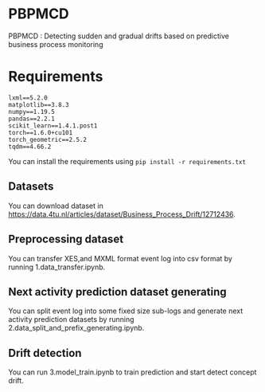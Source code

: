# PBPMCD
PBPMCD : Detecting sudden and gradual drifts based on predictive business process monitoring

# Requirements
```
lxml==5.2.0
matplotlib==3.8.3
numpy==1.19.5
pandas==2.2.1
scikit_learn==1.4.1.post1
torch==1.6.0+cu101
torch_geometric==2.5.2
tqdm==4.66.2
```

You can install the requirements using `pip install -r requirements.txt`

## Datasets
You can download dataset in https://data.4tu.nl/articles/dataset/Business_Process_Drift/12712436.

## Preprocessing dataset
You can transfer XES,and MXML format event log into csv format by running 1.data_transfer.ipynb.

## Next activity prediction dataset generating
You can split event log into some fixed size sub-logs and generate next activity prediction datasets by running 2.data_split_and_prefix_generating.ipynb.

## Drift detection
You can run 3.model_train.ipynb to train prediction and start detect concept drift.

